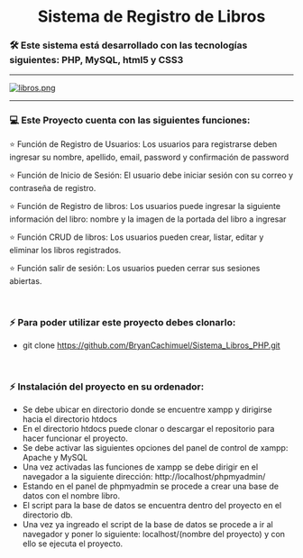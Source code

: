 # <h1 align= "center">Sistema de Registro de Libros</h1>

<h3> 🛠 Este sistema está desarrollado con las tecnologías siguientes: PHP, MySQL, html5 y CSS3</h3>
<hr>

[![libros.png](https://i.postimg.cc/wTsknzqN/libros.png)](https://postimg.cc/1fs6NLNR)

<hr>

### <h3> :computer: Este Proyecto cuenta con las siguientes funciones: </h3>

<p aligth="justify"> ⭐️ Función de Registro de Usuarios: Los usuarios para registrarse deben ingresar su nombre, apellido, email, password y confirmación de password</p>

<p aligth="justify"> ⭐️ Función de Inicio de Sesión: El usuario debe iniciar sesión con su correo y contraseña de registro.</p>

<p aligth="justify"> ⭐️ Función de Registro de libros: Los usuarios puede ingresar la siguiente información del libro: nombre y la imagen de la portada del libro a ingresar</p>

<p aligth="justify"> ⭐️ Función CRUD de libros: Los usuarios pueden crear, listar, editar y eliminar los libros registrados.</p> 

<p aligth="justify"> ⭐️ Función salir de sesión: Los usuarios pueden cerrar sus sesiones abiertas. </p>


</br>

### <h3> ⚡  Para poder utilizar este proyecto debes clonarlo: </h3>
- git clone https://github.com/BryanCachimuel/Sistema_Libros_PHP.git

</br>

### <h3> ⚡ Instalación del proyecto en su ordenador: </h3>
- Se debe ubicar en directorio donde se encuentre xampp y dirigirse hacia el directorio htdocs
- En el directorio htdocs puede clonar o descargar el repositorio para hacer funcionar el proyecto. 
- Se debe activar las siguientes opciones del panel de control de xampp: Apache y MySQL
- Una vez activadas las funciones de xampp se debe dirigir en el navegador a la siguiente dirección: http://localhost/phpmyadmin/
- Estando en el panel de phpmyadmin se procede a crear una base de datos con el nombre libro.
- El script para la base de datos se encuentra dentro del proyecto en el directorio db. 
- Una vez ya ingreado el script de la base de datos se procede a ir al navegador y poner lo siguiente: localhost/(nombre del proyecto) y con ello se ejecuta el proyecto. 

